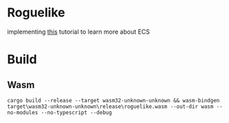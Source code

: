 # Roguelike
implementing [this](https://bfnightly.bracketproductions.com/rustbook/chapter_0.html) tutorial to learn more about ECS



# Build 

## Wasm 
```
cargo build --release --target wasm32-unknown-unknown && wasm-bindgen target\wasm32-unknown-unknown\release\roguelike.wasm --out-dir wasm --no-modules --no-typescript --debug
```
